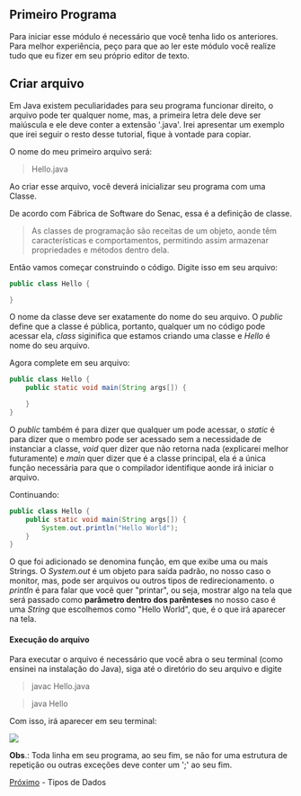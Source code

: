 ## Primeiro Programa

Para iniciar esse módulo é necessário que você tenha lido os anteriores. Para melhor experiência, peço para que ao ler este módulo você realize tudo que eu fizer em seu próprio editor de texto.

## Criar arquivo

Em Java existem peculiaridades para seu programa funcionar direito, o arquivo pode ter qualquer nome, mas, a primeira letra dele deve ser maiúscula e ele deve conter a extensão '.java'. Irei apresentar um exemplo que irei seguir o resto desse tutorial, fique à vontade para copiar.

O nome do meu primeiro arquivo será:

> Hello.java

Ao criar esse arquivo, você deverá inicializar seu programa com uma Classe.

De acordo com Fábrica de Software do Senac, essa é a definição de classe.

> As classes de programação são receitas de um objeto, aonde têm características e comportamentos, permitindo assim armazenar propriedades e métodos dentro dela.

Então vamos começar construindo o código. Digite isso em seu arquivo:

```java
public class Hello {

}
```

O nome da classe deve ser exatamente do nome do seu arquivo. O _public_ define que a classe é pública, portanto, qualquer um no código pode acessar ela, _class_ siginifica que estamos criando uma classe e _Hello_ é nome do seu arquivo.

Agora complete em seu arquivo:

>

```java
public class Hello {
    public static void main(String args[]) {

    }
}
```

O _public_ também é para dizer que qualquer um pode acessar, o _static_ é para dizer que o membro pode ser acessado sem a necessidade de instanciar a classe, _void_ quer dizer que não retorna nada (explicarei melhor futuramente) e _main_ quer dizer que é a classe principal, ela é a única função necessária para que o compilador identifique aonde irá iniciar o arquivo.

Continuando:

```java
public class Hello {
    public static void main(String args[]) {
        System.out.println("Hello World");
    }
}
```

O que foi adicionado se denomina função, em que exibe uma ou mais Strings. O _System.out_ é um objeto para saída padrão, no nosso caso o monitor, mas, pode ser arquivos ou outros tipos de redirecionamento. o _println_ é para falar que você quer "printar", ou seja, mostrar algo na tela que será passado como **parâmetro dentro dos parênteses** no nosso caso é uma _String_ que escolhemos como "Hello World", que, é o que irá aparecer na tela.

#### Execução do arquivo

Para executar o arquivo é necessário que você abra o seu terminal (como ensinei na instalação do Java), siga até o diretório do seu arquivo e digite

> javac Hello.java

> java Hello

Com isso, irá aparecer em seu terminal:

<img src="https://i.imgur.com/X2hVyRa.png">

**Obs**.: Toda linha em seu programa, ao seu fim, se não for uma estrutura de repetição ou outras exceções deve conter um ';' ao seu fim.

[Próximo](./02-Tipos-De-Dados.md) - Tipos de Dados
